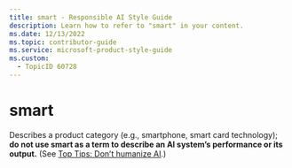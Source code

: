 ```yaml
---
title: smart - Responsible AI Style Guide
description: Learn how to refer to "smart" in your content.
ms.date: 12/13/2022
ms.topic: contributor-guide
ms.service: microsoft-product-style-guide
ms.custom:
  - TopicID 60728
---
```



# smart

Describes a product category (e.g., smartphone, smart card technology); **do not use smart as a term to describe an AI system’s performance or its output.** (See [Top Tips: Don’t humanize AI](~\responsible-ai-style-guide\top-tips\dont-humanize-ai.md).)